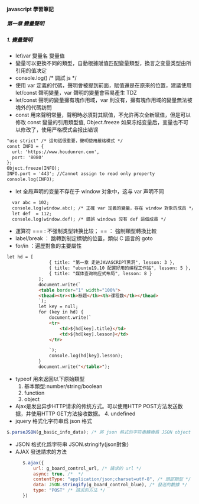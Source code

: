#### javascript 學習筆記

##### 第一章 變量聲明
##### 1. 變量聲明
* let\var 變量名 變量值
* 變量可以更換不同的類型，自動根據賦值匹配變量類型，換言之变量类型由所引用的值决定
* console.log() /* 調試 js */
* 使用 var 定義的代碼，聲明會被提到前面，賦值還是在原來的位置，建議使用 let/const 聲明變量，var 聲明的變量會容易產生 TDZ
* let/const 聲明的變量擁有塊作用域，var 則沒有，擁有塊作用域的變量無法被塊外的代碼訪問
* const 用來聲明常量，聲明時必須對其賦值，不允許再次全新賦值，但是可以修改 const 變量的引用類型值, Object.freeze
如果冻结变量后，变量也不可以修改了，使用严格模式会报出错误
``` html
"use strict" /* 這句話很重要，聲明使用嚴格模式 */
const INFO = {
  url: 'https://www.houdunren.com',
  port: '8080'
};
Object.freeze(INFO);
INFO.port = '443'; //Cannot assign to read only property
console.log(INFO);
```
* let 全局声明的变量不存在于 window 对象中，这与 var 声明不同
``` html
  var abc = 102;
  console.log(window.abc); /* 正確 var 定義的變量，存在 window 對象的成員 */
  let def  = 112;
  console.log(window.def); /* 錯誤 windows 沒有 def 這個成員 */
```
* 運算符 === : 不强制类型转换比较； == ： 強制類型轉換比較
* label/break ： 跳轉到制定標號的位置，類似 C 語言的 goto
* for/in ：遍歷對象的主要屬性
``` html
let hd = [
                { title: "第一章 走进JAVASCRIPT黑洞", lesson: 3 },
                { title: "ubuntu19.10 配置好用的编程工作站", lesson: 5 },
                { title: "媒体查询响应式布局", lesson: 8 }
            ];
            document.write(`
            <table border="1" width="100%">
            <thead><tr><th>标题</th><th>课程数</th></thead>
            `);
            let key = null;
            for (key in hd) {
                document.write(`
                <tr>
                    <td>${hd[key].title}</td>
                    <td>${hd[key].lesson}</td>
                </tr>

                `);
                console.log(hd[key].lesson);
            }
            document.write("</table>");
```
* typeof 用來返回以下原始類型
	1. 基本類型:number/string/boolean
	2. function
	3. object
* Ajax是发出异步HTTP请求的传统方式。可以使用HTTP POST方法发送数据，并使用HTTP GET方法接收数据。
	4. undefined
* jquery 格式化字符串爲 json 格式
``` javascript
$.parseJSON(g_basic_info_data); /* 將 json 格式的字符串轉換爲 JSON object 類型的對象 */
```
* JSON 格式化爲字符串 JSON.stringify(json對象)
* AJAX 發送請求的方法
``` javascript
      $.ajax({
          url: g_board_control_url, /* 請求的 url */
          async: true, /*  */
          contentType: "application/json;charset=utf-8", /* 頭部類型 */
          data: JSON.stringify(g_board_control_blue), /* 發送的數據 */
          type: "POST" /* 請求的方法 */
      })
```
